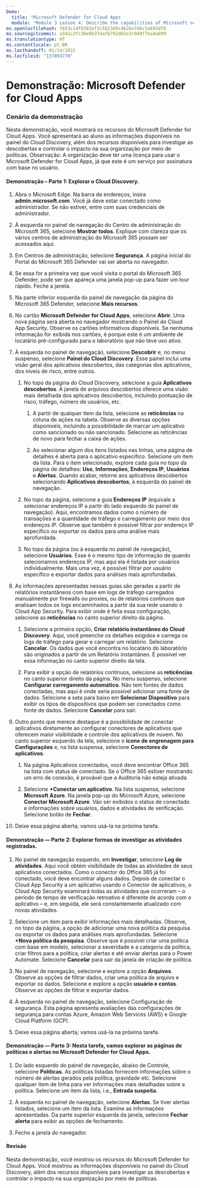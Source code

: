 ```yaml
---
Demo:
  title: 'Microsoft Defender for Cloud Apps '
  module: 'Module 3 Lesson 4: Describe the capabilities of Microsoft security solutions: Describe threat protection with Microsoft 365 Defender'
ms.openlocfilehash: f653c14f8383ef3c5823d9c4626e7d6c3a693df8
ms.sourcegitcommit: a341c2fc38e9b37dafb792d82e3c948f7ba4a099
ms.translationtype: HT
ms.contentlocale: pt-BR
ms.lasthandoff: 01/14/2022
ms.locfileid: "137893770"
---
```

# <a name="demo-microsoft-defender-for-cloud-apps"></a>Demonstração: Microsoft Defender for Cloud Apps

### <a name="demo-scenario"></a>Cenário da demonstração
Nesta demonstração, você mostrará os recursos do Microsoft Defender for Cloud Apps.  Você apresentará ao aluno as informações disponíveis no painel do Cloud Discovery, além dos recursos disponíveis para investigar as descobertas e controlar o impacto na sua organização por meio de políticas.  Observação:  A organização deve ter uma licença para usar o Microsoft Defender for Cloud Apps, já que este é um serviço por assinatura com base no usuário.  

#### <a name="demo-part-1-explore-cloud-discovery"></a>Demonstração – Parte 1: Explorar o Cloud Discovery.

1. Abra o Microsoft Edge. Na barra de endereços, insira **admin.microsoft.com**.  Você já deve estar conectado como administrador.  Se não estiver, entre com suas credenciais de administrador.

1. À esquerda no painel de navegação do Centro de administração do Microsoft 365, selecione **Mostrar todos**.  Explique com clareza que os vários centros de administração do Microsoft 365 possam ser acessados aqui.

1. Em Centros de administração, selecione **Segurança**.  A página inicial do Portal do Microsoft 365 Defender vai ser aberta no navegador.  

1. Se essa for a primeira vez que você visita o portal do Microsoft 365 Defender, pode ser que apareça uma janela pop-up para fazer um tour rápido.  Feche a janela.

1. Na parte inferior esquerda do painel de navegação da página do Microsoft 365 Defender, selecione **Mais recursos**.

1. No cartão **Microsoft Defender for Cloud Apps**, selecione **Abrir**.  Uma nova página será aberta no navegador mostrando o Painel do Cloud App Security.  Observe os cartões informativos disponíveis.  Se nenhuma informação for exibida nos cartões, é porque este é um ambiente de locatário pré-configurado para o laboratório que não teve uso ativo.  

1. À esquerda no painel de navegação, selecione **Descobrir** e, no menu suspenso, selecione **Painel do Cloud Discovery**.  Esse painel inclui uma visão geral dos aplicativos descobertos, das categorias dos aplicativos, dos níveis de risco, entre outros.  

    1. No topo da página do Cloud Discovery, selecione a guia **Aplicativos descobertos**.  A janela de arquivos descobertos oferece uma visão mais detalhada dos aplicativos descobertos, incluindo pontuação de risco, tráfego, número de usuários, etc.

        1. A partir de qualquer item da lista, selecione as **reticências** na coluna de ações na tabela.  Observe as diversas opções disponíveis, incluindo a possibilidade de marcar um aplicativo como sancionado ou não sancionado.  Selecione as reticências de novo para fechar a caixa de ações.

        1. Ao selecionar algum dos itens listados nas linhas, uma página de detalhes é aberta para o aplicativo específico.  Selecione um item da lista.  Para o item selecionado, explore cada guia no topo da página de detalhes:  **Uso**, **Informações**, **Endereços IP**, **Usuários** e **Alertas**. Quando acabar, retorne aos aplicativos descobertos selecionando **Aplicativos descobertos**, à esquerda do painel de navegação.

    1. No topo da página, selecione a guia **Endereços IP** (equivale a selecionar endereços IP a partir do lado esquerdo do painel de navegação).  Aqui, encontramos dados como o número de transações e a quantidade de tráfego e carregamento por meio dos endereços IP.  Observe que também é possível filtrar por endereço IP específico ou exportar os dados para uma análise mais aprofundada.

    1. No topo da página (ou à esquerda no painel de navegação), selecione **Usuários**.  Esse é o mesmo tipo de informação de quando selecionamos endereços IP, mas aqui ela é listada por usuários individualmente.  Mais uma vez, é possível filtrar por usuário específico e exportar dados para análises mais aprofundadas.

1. As informações apresentadas nessas guias são geradas a partir de relatórios instantâneos com base em logs de tráfego carregados manualmente por firewalls ou proxies, ou de relatórios contínuos que analisam todos os logs encaminhados a partir da sua rede usando o Cloud App Security.  Para exibir onde é feita essa configuração, selecione as **reticências** no canto superior direito da página.

    1. Selecione a primeira opção, **Criar relatório instantâneo do Cloud Discovery**. Aqui, você preenche os detalhes exigidos e carrega os logs de tráfego para gerar e carregar um relatório.  Selecione **Cancelar**.  Os dados que você encontra no locatário do laboratório são originados a partir de um Relatório instantâneo. É possível ver essa informação no canto superior direito da tela.

    1. Para exibir a opção de relatórios contínuos, selecione as **reticências** no canto superior direito da página. No menu suspenso, selecione **Configurar carregamento automático**.  Não tem fontes de dados conectadas, mas aqui é onde seria possível adicionar uma fonte de dados. Selecione a seta para baixo em **Selecionar Dispositivo** para exibir os tipos de dispositivos que podem ser conectados como fonte de dados.  Selecione **Cancelar** para sair.

1. Outro ponto que merece destaque é a possibilidade de conectar aplicativos diretamente ao configurar conectores de aplicativos que oferecem maior visibilidade e controle dos aplicativos de nuvem. No canto superior esquerdo da tela, selecione o **ícone de engrenagem para Configurações** e, na lista suspensa, selecione **Conectores de aplicativos**.  

    1. Na página Aplicativos conectados, você deve encontrar Office 365 na lista com status de conectado.  Se o Office 365 estiver mostrando um erro de conexão, é provável que a Auditoria não esteja ativada.

    1. Selecione **+Conectar um aplicativo**. Na lista suspensa, selecione **Microsoft Azure**.  Na janela pop-up do Microsoft Azure, selecione **Conectar Microsoft Azure**.  Vão ser exibidos o status de conectado e informações sobre usuários, dados e atividades de verificação.  Selecione botão de **Fechar**.

1. Deixe essa página aberta; vamos usá-la na próxima tarefa.

#### <a name="demo-part-2-explore-ways-in-which-you-can-investigate-the-recorded-activities"></a>Demonstração — Parte 2: Explorar formas de investigar as atividades registradas.

1. No painel de navegação esquerdo, em **Investigar**, selecione **Log de atividades**.  Aqui você obtém visibilidade de todas as atividades de seus aplicativos conectados.   Como o conector do Office 365 já foi conectado, você deve encontrar alguns dados. Depois de conectar o Cloud App Security a um aplicativo usando o Conector de aplicativos, o Cloud App Security examinará todas as atividades que ocorreram – o período de tempo de verificação retroativo é diferente de acordo com o aplicativo – e, em seguida, ele será constantemente atualizado com novas atividades.  

1. Selecione um item para exibir informações mais detalhadas. Observe, no topo da página, a opção de adicionar uma nova política da pesquisa ou exportar os dados para análises mais aprofundadas.  Selecione **+Nova política da pesquisa**.  Observe que é possível criar uma política com base em modelo, selecionar a severidade e a categoria da política, criar filtros para a política, criar alertas e até enviar alertas para o Power Automate.  Selecione **Cancelar** para sair da janela de criação de política.

1. No painel de navegação, selecione e explore a opção **Arquivos**. Observe as opções de filtrar dados, criar uma política de arquivo e exportar os dados.  Selecione e explore a opção **usuário e contas**.  Observe as opções de filtrar e exportar dados.

1. À esquerda no painel de navegação, selecione Configuração de segurança. Esta página apresenta avaliações das configurações de segurança para contas Azure, Amazon Web Services (AWS) e Google Cloud Platform (GCP).

1. Deixe essa página aberta; vamos usá-la na próxima tarefa.


#### <a name="demo-part-3-in-this-task-you-will-explore-the-policies-and-alerts-pages-in-microsoft-defender-for-cloud-apps"></a>Demonstração — Parte 3: Nesta tarefa, vamos explorar as páginas de políticas e alertas no Microsoft Defender for Cloud Apps.

1. Do lado esquerdo do painel de navegação, abaixo de Controle, selecione **Políticas**.  As políticas listadas fornecem informações sobre o número de alertas gerados pela política, gravidade etc. Selecione qualquer item de linha para ver informações mais detalhadas sobre a política. Selecione um item da lista, i.e., **Entrada suspeita**.  

1. À esquerda no painel de navegação, selecione **Alertas**.  Se tiver alertas listados, selecione um item da lista. Examine as informações apresentadas.  Da parte superior esquerda da janela, selecione **Fechar alerta** para exibir as opções de fechamento.  

1. Feche a janela do navegador.

#### <a name="review"></a>Revisão
Nesta demonstração, você mostrou os recursos do Microsoft Defender for Cloud Apps.  Você mostrou as informações disponíveis no painel do Cloud Discovery, além dos recursos disponíveis para investigar as descobertas e controlar o impacto na sua organização por meio de políticas.